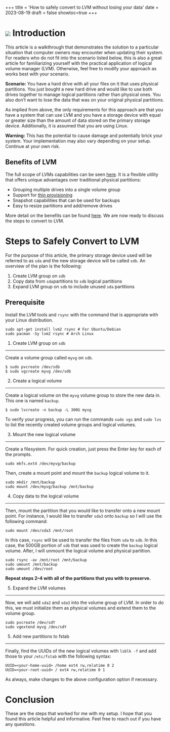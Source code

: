 +++
title = 'How to safely convert to LVM without losing your data'
date = 2023-08-19
draft = false
showtoc=true
+++

![](https://cdn-images-1.medium.com/max/800/0*es1LJrnEBsSNgXZM.png)
Introduction
============

This article is a walkthrough that demonstrates the solution to a particular situation that computer owners may encounter when updating their system. For readers who do not fit into the scenario listed below, this is also a great article for familiarizing yourself with the practical application of logical volume manager (LVM). Otherwise, feel free to modify your approach as works best with your scenario.

**Scenario:** You have a hard drive with all your files on it that uses physical partitions. You just bought a new hard drive and would like to use both drives together to manage logical partitions rather than physical ones. You also don’t want to lose the data that was on your original physical partitions.

As implied from above, the only requirements for this approach are that you have a system that can use LVM and you have a storage device with equal or greater size than the amount of data stored on the primary storage device. Additionally, it is assumed that you are using Linux.

**Warning:** This has the potential to cause damage and potentially brick your system. Your implementation may also vary depending on your setup. Continue at your own risk.

Benefits of LVM
---------------

The full scope of LVMs capabilities can be seen [here](https://man7.org/linux/man-pages/man8/lvm.8.html). It is a flexible utility that offers unique advantages over traditional physical partitions:

* Grouping multiple drives into a single volume group
* Support for [thin provisioning](https://en.wikipedia.org/wiki/Thin_provisioning)
* Snapshot capabilities that can be used for backups
* Easy to resize partitions and add/remove drives

More detail on the benefits can be found [here](https://linuxhint.com/whatis_logical_volume_management/). We are now ready to discuss the steps to convert to LVM.

Steps to Safely Convert to LVM
==============================

For the purpose of this article, the primary storage device used will be referred to as `sda` and the new storage device will be called `sdb`. An overview of the plan is the following:

1. Create LVM group on `sdb`
2. Copy data from `sda`partitions to `sdb` logical partitions
3. Expand LVM group on `sdb` to include unused `sda` partitions

Prerequisite
------------

Install the LVM tools and `rsync` with the command that is appropriate with your Linux distribution.


```
sudo apt-get install lvm2 rsync # For Ubuntu/Debian  
sudo pacman -Sy lvm2 rsync # Arch Linux
```
1. Create LVM group on `sdb`
----------------------------

Create a volume group called `myvg` on `sdb`.


```
$ sudo pvcreate /dev/sdb  
$ sudo vgcreate myvg /dev/sdb
```
2. Create a logical volume
--------------------------

Create a logical volume on the `myvg` volume group to store the new data in. This one is named `backup`.


```
$ sudo lvcreate -n backup -L 300G myvg
```
To verify your progress, you can run the commands `sudo vgs` and `sudo lvs` to list the recently created volume groups and logical volumes.

3. Mount the new logical volume
-------------------------------

Create a filesystem. For quick creation, just press the Enter key for each of the prompts.


```
sudo mkfs.ext4 /dev/myvg/backup
```
Then, create a mount point and mount the `backup` logical volume to it.


```
sudo mkdir /mnt/backup  
sudo mount /dev/myvg/backup /mnt/backup
```
4. Copy data to the logical volume
----------------------------------

Then, mount the partition that you would like to transfer onto a new mount point. For instance, I would like to transfer `sda3` onto `backup` so I will use the following command:


```
sudo mount /dev/sda3 /mnt/root
```
In this case, `rsync` will be used to transfer the files from `sda` to `sdb`. In this case, the 500GB portion of `sdb` that was used to create the `backup` logical volume. After, I will unmount the logical volume and physical partition.


```
sudo rsync -av /mnt/root /mnt/backup  
sudo umount /mnt/backup  
sudo umount /dev/root
```
**Repeat steps 2–4 with all of the partitions that you with to preserve.**

5. Expand the LVM volumes
-------------------------

Now, we will add `sda2` and `sda3` into the volume group of LVM. In order to do this, we must initialize them as physical volumes and extend them to the volume group.


```
sudo pvcreate /dev/sdY  
sudo vgextend myvg /dev/sdY
```
5. Add new partitions to fstab
------------------------------

Finally, find the UUIDs of the new logical volumes with `lsblk -f` and add those to your `/etc/fstab` with the following syntax:


```
UUID=<your-home-uuid> /home ext4 rw,relatime 0 2  
UUID=<your-root-uuid> / ext4 rw,relatime 0 1
```
As always, make changes to the above configuration option if necessary.

Conclusion
==========

These are the steps that worked for me with my setup. I hope that you found this article helpful and informative. Feel free to reach out if you have any questions.